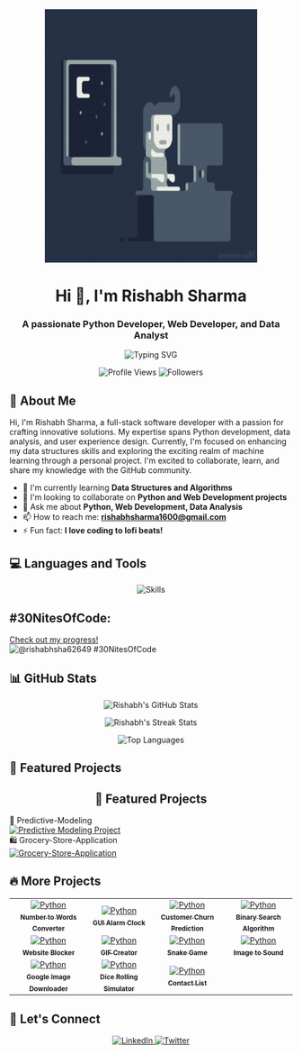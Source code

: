 <div align="center">
  <img src="https://raw.githubusercontent.com/Rishabh-9947/Rishabh-9947/main/coding_night.gif" alt="Coding GIF" width="75%" height="450"/>
</div>

<h1 align="center">Hi 👋, I'm Rishabh Sharma</h1>
<h3 align="center">A passionate Python Developer, Web Developer, and Data Analyst</h3>

<p align="center">
  <img src="https://readme-typing-svg.herokuapp.com?font=Fira+Code&size=22&duration=4000&pause=800&color=94E0E8&center=true&vCenter=true&width=435&lines=Welcome+to+my+GitHub+Profile!" alt="Typing SVG" />
</p>

<p align="center">
  <img src="https://komarev.com/ghpvc/?username=Rishabh-9947&label=Profile%20views&color=94E0E8&style=flat" alt="Profile Views" />
  <img src="https://img.shields.io/github/followers/Rishabh-9947?label=Followers&color=94E0E8&style=flat" alt="Followers" />
</p>

## 🚀 About Me
Hi, I'm Rishabh Sharma, a full-stack software developer with a passion for crafting innovative solutions. My expertise spans Python development, data analysis, and user experience design. Currently, I'm focused on enhancing my data structures skills and exploring the exciting realm of machine learning through a personal project. I'm excited to collaborate, learn, and share my knowledge with the GitHub community.

- 🌱 I'm currently learning **Data Structures and Algorithms**
- 👯 I'm looking to collaborate on **Python and Web Development projects**
- 💬 Ask me about **Python, Web Development, Data Analysis**
- 📫 How to reach me: **rishabhsharma1600@gmail.com**
- ⚡ Fun fact: **I love coding to lofi beats!**

## 💻 Languages and Tools

<p align="center">
  <img src="https://skillicons.dev/icons?i=python,html,css,js,react,nodejs,mongodb,mysql,git,github,ubuntu,linux,jupyter" alt="Skills" />
</p>

## #30NitesOfCode:
  [Check out my progress!](https://www.codedex.io/@rishabhsha62649/30-nites-of-code)  
  ![@rishabhsha62649 #30NitesOfCode](https://www.codedex.io/api/petStatus?user=rishabhsha62649)
  
## 📊 GitHub Stats

<p align="center">
  <img src="https://github-readme-stats.vercel.app/api?username=Rishabh-9947&show_icons=true&theme=nord&hide_border=true" alt="Rishabh's GitHub Stats" />
</p>

<p align="center">
  <img src="https://github-readme-streak-stats.herokuapp.com/?user=Rishabh-9947&theme=nord&hide_border=true" alt="Rishabh's Streak Stats" />
</p>

<p align="center">
  <img src="https://github-readme-stats.vercel.app/api/top-langs/?username=Rishabh-9947&layout=compact&theme=nord&hide_border=true" alt="Top Languages" />
</p>

## 🌟 Featured Projects
<h2 align="center">🌟 Featured Projects</h2>
<div class="project-container">
  <div class="project-column">
    <div class="project-item">
      🔮 Predictive-Modeling<br>
      <a href="https://github.com/Rishabh-9947/Predictive-Modeling">
        <img src="https://github-readme-stats.vercel.app/api/pin/?username=Rishabh-9947&repo=Predictive-Modeling&theme=nord&hide_border=true" alt="Predictive Modeling Project" />
      </a>
    </div>
    <div class="project-item">
      🛍️ Grocery-Store-Application<br>
      <a href="https://github.com/Rishabh-9947/Grocery-Store-Application ">
        <img src="https://github-readme-stats.vercel.app/api/pin/?username=Rishabh-9947&repo=Grocery-Store-Application&theme=nord&hide_border=true" alt="Grocery-Store-Application" />
      </a>
    </div>

## 🔥 More Projects
<div align="center"> <table> <tr> <td align="center"> <a href="https://github.com/Rishabh-9947/Number-to-Words-Converter"> <img src="https://skillicons.dev/icons?i=python" alt="Python" width="50" height="50" /> <br> <sub><b>Number to Words Converter</b></sub> </a> </td> <td align="center"> <a href="https://github.com/Rishabh-9947/GUI-Alarm-Clock"> <img src="https://skillicons.dev/icons?i=python" alt="Python" width="50" height="50" /> <br> <sub><b>GUI Alarm Clock</b></sub> </a> </td> <td align="center"> <a href="https://github.com/Rishabh-9947/Customer-Churn-Prediction"> <img src="https://skillicons.dev/icons?i=python" alt="Python" width="50" height="50" /> <br> <sub><b>Customer Churn Prediction</b></sub> </a> </td> <td align="center"> <a href="https://github.com/Rishabh-9947/Binary-Search-Alogorithm"> <img src="https://skillicons.dev/icons?i=python" alt="Python" width="50" height="50" /> <br> <sub><b>Binary Search Algorithm</b></sub> </a> </td> </tr> <tr> <td align="center"> <a href="https://github.com/Rishabh-9947/Website-Blocker"> <img src="https://skillicons.dev/icons?i=python" alt="Python" width="50" height="50" /> <br> <sub><b>Website Blocker</b></sub> </a> </td> <td align="center"> <a href="https://github.com/Rishabh-9947/GIF-Creator"> <img src="https://skillicons.dev/icons?i=python" alt="Python" width="50" height="50" /> <br> <sub><b>GIF Creator</b></sub> </a> </td> <td align="center"> <a href="https://github.com/Rishabh-9947/Snake-Game"> <img src="https://skillicons.dev/icons?i=python" alt="Python" width="50" height="50" /> <br> <sub><b>Snake Game</b></sub> </a> </td> <td align="center"> <a href="https://github.com/Rishabh-9947/Image-to-Sound"> <img src="https://skillicons.dev/icons?i=python" alt="Python" width="50" height="50" /> <br> <sub><b>Image to Sound</b></sub> </a> </td> </tr> <tr> <td align="center"> <a href="https://github.com/Rishabh-9947/Google_Image_Downloader"> <img src="https://skillicons.dev/icons?i=python" alt="Python" width="50" height="50" /> <br> <sub><b>Google Image Downloader</b></sub> </a> </td> <td align="center"> <a href="https://github.com/Rishabh-9947/Dice-Rolling-Simulator"> <img src="https://skillicons.dev/icons?i=python" alt="Python" width="50" height="50" /> <br> <sub><b>Dice Rolling Simulator</b></sub> </a> </td> <td align="center"> <a href="https://github.com/Rishabh-9947/Contact-List"> <img src="https://skillicons.dev/icons?i=python" alt="Python" width="50" height="50" /> <br> <sub><b>Contact List</b></sub> </a> </td> </tr> </table> </div>

## 🤝 Let's Connect

<p align="center">
  <a href="https://linkedin.com/in/your_linkedin_username">
    <img src="https://skillicons.dev/icons?i=linkedin" alt="LinkedIn" />
  </a>
  <a href="https://twitter.com/mrkermit265">
    <img src="https://skillicons.dev/icons?i=twitter" alt="Twitter" />
  </a>
</p>
